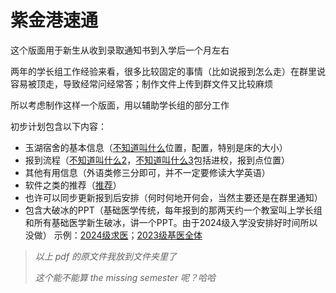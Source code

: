# 紫金港速通

这个版面用于新生从收到录取通知书到入学后一个月左右

两年的学长组工作经验来看，很多比较固定的事情（比如说报到怎么走）在群里说容易被顶走，导致经常问经常答；制作文件上传到群文件又比较麻烦

所以考虑制作这样一个版面，用以辅助学长组的部分工作

初步计划包含以下内容：

- 玉湖宿舍的基本信息（[不知道叫什么](路线图.pdf)位置，配置，特别是床的大小）
- 报到流程（[不知道叫什么2](一些问题和解答.pdf)，[不知道叫什么3](报到.pdf)包括进校，报到点位置）
- 其他有用信息（外语类修三分即可，并不一定要修读大学英语）
- 软件之类的推荐（[推荐](好用的东西.pdf)）
- 也许可以同步更新报到后安排（何时何地开何会，当然主要还是在群里通知）
- 包含大破冰的PPT（基础医学传统，每年报到的那两天约一个教室叫上学长组和所有基础医学新生破冰，讲一个PPT。由于2024级入学没安排好时间所以没做）
示例：[2024级求医](2024紫金港速通计划（求医小朋友特供版）.pdf)；[2023级基医全体](2023紫金港速通计划.pdf)

> *以上 pdf 的原文件我放到文件夹里了*
>
> *这个能不能算 the missing semester 呢？哈哈*
